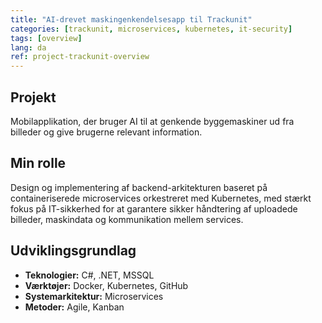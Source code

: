 ```yaml
---
title: "AI-drevet maskingenkendelsesapp til Trackunit"
categories: [trackunit, microservices, kubernetes, it-security]
tags: [overview]
lang: da
ref: project-trackunit-overview
---
```

## Projekt
Mobilapplikation, der bruger AI til at genkende byggemaskiner ud fra billeder og give brugerne relevant information.

## Min rolle
Design og implementering af backend-arkitekturen baseret på containeriserede microservices orkestreret med Kubernetes, med stærkt fokus på IT-sikkerhed for at garantere sikker håndtering af uploadede billeder, maskindata og kommunikation mellem services.

## Udviklingsgrundlag
- **Teknologier:** C#, .NET, MSSQL
- **Værktøjer:** Docker, Kubernetes, GitHub
- **Systemarkitektur:** Microservices
- **Metoder:** Agile, Kanban
